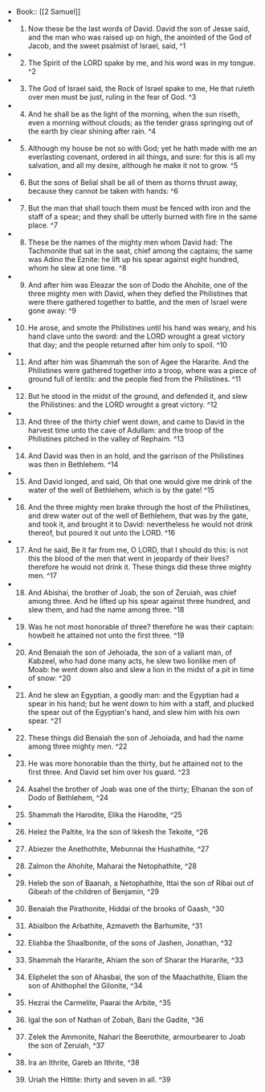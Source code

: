 - Book:: [[2 Samuel]]
- 1. Now these be the last words of David. David the son of Jesse said, and the man who was raised up on high, the anointed of the God of Jacob, and the sweet psalmist of Israel, said, ^1
- 2. The Spirit of the LORD spake by me, and his word was in my tongue. ^2
- 3. The God of Israel said, the Rock of Israel spake to me, He that ruleth over men must be just, ruling in the fear of God. ^3
- 4. And he shall be as the light of the morning, when the sun riseth, even a morning without clouds; as the tender grass springing out of the earth by clear shining after rain. ^4
- 5. Although my house be not so with God; yet he hath made with me an everlasting covenant, ordered in all things, and sure: for this is all my salvation, and all my desire, although he make it not to grow. ^5
- 6. But the sons of Belial shall be all of them as thorns thrust away, because they cannot be taken with hands: ^6
- 7. But the man that shall touch them must be fenced with iron and the staff of a spear; and they shall be utterly burned with fire in the same place. ^7
- 8. These be the names of the mighty men whom David had: The Tachmonite that sat in the seat, chief among the captains; the same was Adino the Eznite: he lift up his spear against eight hundred, whom he slew at one time. ^8
- 9. And after him was Eleazar the son of Dodo the Ahohite, one of the three mighty men with David, when they defied the Philistines that were there gathered together to battle, and the men of Israel were gone away: ^9
- 10. He arose, and smote the Philistines until his hand was weary, and his hand clave unto the sword: and the LORD wrought a great victory that day; and the people returned after him only to spoil. ^10
- 11. And after him was Shammah the son of Agee the Hararite. And the Philistines were gathered together into a troop, where was a piece of ground full of lentils: and the people fled from the Philistines. ^11
- 12. But he stood in the midst of the ground, and defended it, and slew the Philistines: and the LORD wrought a great victory. ^12
- 13. And three of the thirty chief went down, and came to David in the harvest time unto the cave of Adullam: and the troop of the Philistines pitched in the valley of Rephaim. ^13
- 14. And David was then in an hold, and the garrison of the Philistines was then in Bethlehem. ^14
- 15. And David longed, and said, Oh that one would give me drink of the water of the well of Bethlehem, which is by the gate! ^15
- 16. And the three mighty men brake through the host of the Philistines, and drew water out of the well of Bethlehem, that was by the gate, and took it, and brought it to David: nevertheless he would not drink thereof, but poured it out unto the LORD. ^16
- 17. And he said, Be it far from me, O LORD, that I should do this: is not this the blood of the men that went in jeopardy of their lives? therefore he would not drink it. These things did these three mighty men. ^17
- 18. And Abishai, the brother of Joab, the son of Zeruiah, was chief among three. And he lifted up his spear against three hundred, and slew them, and had the name among three. ^18
- 19. Was he not most honorable of three? therefore he was their captain: howbeit he attained not unto the first three. ^19
- 20. And Benaiah the son of Jehoiada, the son of a valiant man, of Kabzeel, who had done many acts, he slew two lionlike men of Moab: he went down also and slew a lion in the midst of a pit in time of snow: ^20
- 21. And he slew an Egyptian, a goodly man: and the Egyptian had a spear in his hand; but he went down to him with a staff, and plucked the spear out of the Egyptian's hand, and slew him with his own spear. ^21
- 22. These things did Benaiah the son of Jehoiada, and had the name among three mighty men. ^22
- 23. He was more honorable than the thirty, but he attained not to the first three. And David set him over his guard. ^23
- 24. Asahel the brother of Joab was one of the thirty; Elhanan the son of Dodo of Bethlehem, ^24
- 25. Shammah the Harodite, Elika the Harodite, ^25
- 26. Helez the Paltite, Ira the son of Ikkesh the Tekoite, ^26
- 27. Abiezer the Anethothite, Mebunnai the Hushathite, ^27
- 28. Zalmon the Ahohite, Maharai the Netophathite, ^28
- 29. Heleb the son of Baanah, a Netophathite, Ittai the son of Ribai out of Gibeah of the children of Benjamin, ^29
- 30. Benaiah the Pirathonite, Hiddai of the brooks of Gaash, ^30
- 31. Abialbon the Arbathite, Azmaveth the Barhumite, ^31
- 32. Eliahba the Shaalbonite, of the sons of Jashen, Jonathan, ^32
- 33. Shammah the Hararite, Ahiam the son of Sharar the Hararite, ^33
- 34. Eliphelet the son of Ahasbai, the son of the Maachathite, Eliam the son of Ahithophel the Gilonite, ^34
- 35. Hezrai the Carmelite, Paarai the Arbite, ^35
- 36. Igal the son of Nathan of Zobah, Bani the Gadite, ^36
- 37. Zelek the Ammonite, Nahari the Beerothite, armourbearer to Joab the son of Zeruiah, ^37
- 38. Ira an Ithrite, Gareb an Ithrite, ^38
- 39. Uriah the Hittite: thirty and seven in all. ^39
